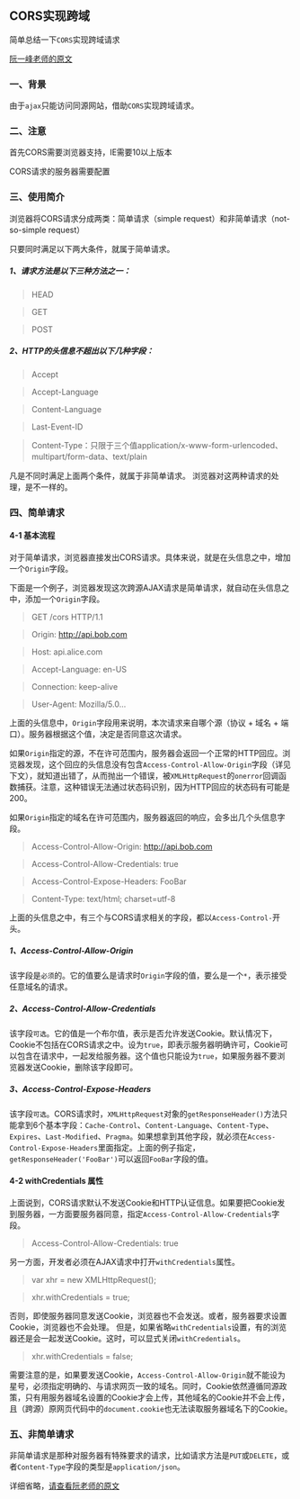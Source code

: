 ## CORS实现跨域

简单总结一下`CORS`实现跨域请求

[阮一峰老师的原文](http://www.ruanyifeng.com/blog/2016/04/cors.html)

### 一、背景

由于`ajax`只能访问同源网站，借助`CORS`实现跨域请求。

### 二、注意

首先CORS需要浏览器支持，IE需要10以上版本

CORS请求的服务器需要配置

### 三、使用简介

浏览器将CORS请求分成两类：简单请求（simple request）和非简单请求（not-so-simple request）

只要同时满足以下两大条件，就属于简单请求。

##### 1、请求方法是以下三种方法之一：

>HEAD

>GET

>POST

##### 2、HTTP的头信息不超出以下几种字段：

>Accept

>Accept-Language

>Content-Language

>Last-Event-ID

>Content-Type：只限于三个值application/x-www-form-urlencoded、multipart/form-data、text/plain

凡是不同时满足上面两个条件，就属于非简单请求。
浏览器对这两种请求的处理，是不一样的。

### 四、简单请求

#### 4-1 基本流程

对于简单请求，浏览器直接发出CORS请求。具体来说，就是在头信息之中，增加一个`Origin`字段。

下面是一个例子，浏览器发现这次跨源AJAX请求是简单请求，就自动在头信息之中，添加一个`Origin`字段。

>GET /cors HTTP/1.1

>Origin: http://api.bob.com

>Host: api.alice.com

>Accept-Language: en-US

>Connection: keep-alive

>User-Agent: Mozilla/5.0...

上面的头信息中，`Origin`字段用来说明，本次请求来自哪个源（协议 + 域名 + 端口）。服务器根据这个值，决定是否同意这次请求。

如果`Origin`指定的源，不在许可范围内，服务器会返回一个正常的HTTP回应。浏览器发现，这个回应的头信息没有包含`Access-Control-Allow-Origin`字段（详见下文），就知道出错了，从而抛出一个错误，被`XMLHttpRequest`的`onerror`回调函数捕获。注意，这种错误无法通过状态码识别，因为HTTP回应的状态码有可能是200。

如果`Origin`指定的域名在许可范围内，服务器返回的响应，会多出几个头信息字段。

>Access-Control-Allow-Origin: http://api.bob.com

>Access-Control-Allow-Credentials: true

>Access-Control-Expose-Headers: FooBar

>Content-Type: text/html; charset=utf-8

上面的头信息之中，有三个与CORS请求相关的字段，都以`Access-Control-`开头。

##### 1、Access-Control-Allow-Origin
该字段是`必须`的。它的值要么是请求时`Origin`字段的值，要么是一个`*`，表示接受任意域名的请求。
##### 2、Access-Control-Allow-Credentials
该字段`可选`。它的值是一个布尔值，表示是否允许发送Cookie。默认情况下，Cookie不包括在CORS请求之中。设为`true`，即表示服务器明确许可，Cookie可以包含在请求中，一起发给服务器。这个值也只能设为`true`，如果服务器不要浏览器发送Cookie，删除该字段即可。
##### 3、Access-Control-Expose-Headers
该字段`可选`。CORS请求时，`XMLHttpRequest`对象的`getResponseHeader()`方法只能拿到6个基本字段：`Cache-Control`、`Content-Language`、`Content-Type`、`Expires`、`Last-Modified`、`Pragma`。如果想拿到其他字段，就必须在`Access-Control-Expose-Headers`里面指定。上面的例子指定，`getResponseHeader('FooBar')`可以返回`FooBar`字段的值。

#### 4-2 withCredentials 属性

上面说到，CORS请求默认不发送Cookie和HTTP认证信息。如果要把Cookie发到服务器，一方面要服务器同意，指定`Access-Control-Allow-Credentials`字段。

>Access-Control-Allow-Credentials: true

另一方面，开发者必须在AJAX请求中打开`withCredentials`属性。

>var xhr = new XMLHttpRequest();

>xhr.withCredentials = true;

否则，即使服务器同意发送Cookie，浏览器也不会发送。或者，服务器要求设置Cookie，浏览器也不会处理。
但是，如果省略`withCredentials`设置，有的浏览器还是会一起发送Cookie。这时，可以显式关闭`withCredentials`。

>xhr.withCredentials = false;

需要注意的是，如果要发送Cookie，`Access-Control-Allow-Origin`就不能设为星号，必须指定明确的、与请求网页一致的域名。同时，Cookie依然遵循同源政策，只有用服务器域名设置的Cookie才会上传，其他域名的Cookie并不会上传，且（跨源）原网页代码中的`document.cookie`也无法读取服务器域名下的Cookie。

### 五、非简单请求

非简单请求是那种对服务器有特殊要求的请求，比如请求方法是`PUT`或`DELETE`，或者`Content-Type`字段的类型是`application/json`。

详细省略，[请查看阮老师的原文](http://www.ruanyifeng.com/blog/2016/04/cors.html)
